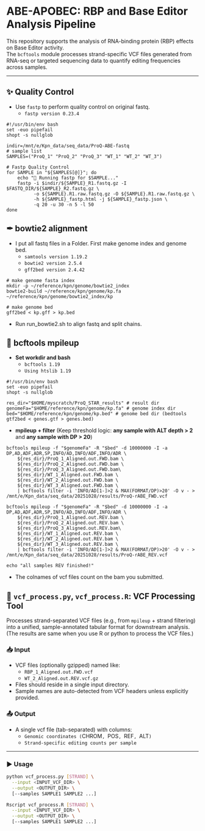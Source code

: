 # ABE-APOBEC: RBP and Base Editor Analysis Pipeline

This repository supports the analysis of RNA-binding protein (RBP) effects on Base Editor activity.  
The `bcftools` module processes strand-specific VCF files generated from RNA-seq or targeted sequencing data to quantify editing frequencies across samples.

---
## ✨ Quality Control
- Use `fastp` to perform quality control on original fastq.
  - `fastp version 0.23.4`
```
#!/usr/bin/env bash
set -euo pipefail
shopt -s nullglob

indir=/mnt/e/Kpn_data/seq_data/ProQ-ABE-fastq
# sample list
SAMPLES=("ProQ_1" "ProQ_2" "ProQ_3" "WT_1" "WT_2" "WT_3")

# Fastp Quality Control
for SAMPLE in "${SAMPLES[@]}"; do
    echo "🧼 Running fastp for $SAMPLE..."
    fastp -i $indir/${SAMPLE}_R1.fastq.gz -I $FASTQ_DIR/${SAMPLE}_R2.fastq.gz \
          -o ${SAMPLE}.R1.raw.fastq.gz -O ${SAMPLE}.R1.raw.fastq.gz \
          -h ${SAMPLE}_fastp.html -j ${SAMPLE}_fastp.json \
          -q 20 -u 30 -n 5 -l 50
done
```

## ✒ bowtie2 alignment
- I put all fastq files in a Folder. First make genome index and genome bed.
  - `samtools version 1.19.2`
  - `bowtie2 version 2.5.4`
  - `gff2bed version 2.4.42`
```
# make genome fasta index
mkdir -p ~/reference/kpn/genome/bowtie2_index
bowtie2-build ~/reference/kpn/genome/kp.fa ~/reference/kpn/genome/bowtie2_index/kp

# make genome bed
gff2bed < kp.gff > kp.bed
```
- Run run_bowtie2.sh to align fastq and split chains.
## 🧬 bcftools mpileup
- **Set workdir and bash**
  - `bcftools 1.19`
  - `Using htslib 1.19`
```
#!/usr/bin/env bash
set -euo pipefail
shopt -s nullglob

res_dir="$HOME/myscratch/ProQ_STAR_results" # result dir
genomeFa="$HOME/reference/kpn/genome/kp.fa" # genome index dir
bed="$HOME/reference/kpn/genome/kp.bed" # genome bed dir (bedtools gtf2bed < genes.gtf > genes.bed)
```
- **mpileup + filter** (Keep threshold logic: **any sample with ALT depth > 2** and **any sample with DP > 20**)
```
bcftools mpileup -f "$genomeFa" -R "$bed" -d 10000000 -I -a DP,AD,ADF,ADR,SP,INFO/AD,INFO/ADF,INFO/ADR \
    ${res_dir}/ProQ_1_Aligned.out.FWD.bam \
    ${res_dir}/ProQ_2_Aligned.out.FWD.bam \
    ${res_dir}/ProQ_3_Aligned.out.FWD.bam\
    ${res_dir}/WT_1_Aligned.out.FWD.bam \
    ${res_dir}/WT_2_Aligned.out.FWD.bam \
    ${res_dir}/WT_3_Aligned.out.FWD.bam \
    | bcftools filter -i 'INFO/AD[1-]>2 & MAX(FORMAT/DP)>20' -O v - > /mnt/e/Kpn_data/seq_data/20251028/results/ProQ-rABE_FWD.vcf

bcftools mpileup -f "$genomeFa" -R "$bed" -d 10000000 -I -a DP,AD,ADF,ADR,SP,INFO/AD,INFO/ADF,INFO/ADR \
    ${res_dir}/ProQ_1_Aligned.out.REV.bam \
    ${res_dir}/ProQ_2_Aligned.out.REV.bam \
    ${res_dir}/ProQ_3_Aligned.out.REV.bam\
    ${res_dir}/WT_1_Aligned.out.REV.bam \
    ${res_dir}/WT_2_Aligned.out.REV.bam \
    ${res_dir}/WT_3_Aligned.out.REV.bam \
    | bcftools filter -i 'INFO/AD[1-]>2 & MAX(FORMAT/DP)>20' -O v - > /mnt/e/Kpn_data/seq_data/20251028/results/ProQ-rABE_REV.vcf
	
echo "all samples REV finished!"
```
- The colnames of vcf files count on the bam you submitted.
## 🧪 `vcf_process.py`, `vcf_process.R`: VCF Processing Tool

Processes strand-separated VCF files (e.g., from `mpileup` + strand filtering) into a unified, sample-annotated tabular format for downstream analysis. (The results are same when you use R or python to process the VCF files.)

### 📥 Input
- VCF files (optionally gzipped) named like:
  - `RBP_1_Aligned.out.FWD.vcf`
  - `WT_2_Aligned.out.REV.vcf.gz`
- Files should reside in a single input directory.
- Sample names are auto-detected from VCF headers unless explicitly provided.

### 📤 Output
- A single vcf file (tab-separated) with columns:
  - `Genomic coordinates (`CHROM`, `POS`, `REF`, `ALT`)`
  - `Strand-specific editing counts per sample`

---

### ▶️ Usage

```bash or powershell
python vcf_process.py [STRAND] \
  --input <INPUT_VCF_DIR> \
  --output <OUTPUT_DIR> \
  [--samples SAMPLE1 SAMPLE2 ...]

Rscript vcf_process.R [STRAND] \
  --input <INPUT_VCF_DIR> \
  --output <OUTPUT_DIR> \
  [--samples SAMPLE1 SAMPLE2 ...]
 
